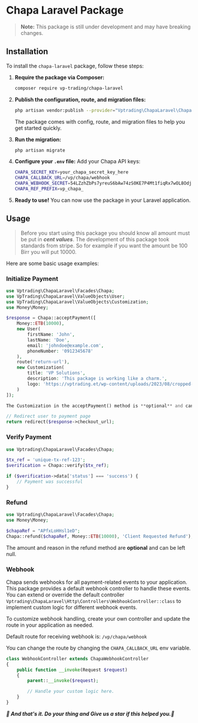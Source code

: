 # Chapa Laravel Package

> **Note:** This package is still under development and may have breaking changes.

## Installation

To install the `chapa-laravel` package, follow these steps:

1. **Require the package via Composer:**

    ```bash
    composer require vp-trading/chapa-laravel
    ```

2. **Publish the configuration, route, and migration files:**

    ```bash
    php artisan vendor:publish --provider="Vptrading\ChapaLaravel\ChapaServiceProvider"
    ```

    The package comes with config, route, and migration files to help you get started quickly.

3. **Run the migration:**

    ```bash
    php artisan migrate
    ```

4. **Configure your `.env` file:**
   Add your Chapa API keys:

    ```bash
    CHAPA_SECRET_KEY=your_chapa_secret_key_here
    CHAPA_CALLBACK_URL=/vp/chapa/webhook
    CHAPA_WEBHOOK_SECRET=54LZzhZbPs7yreuS6bAw74zS0KE7P4Mt1fiqRx7wOL8OdjUQHjBqsIpkpT2rm43S
    CHAPA_REF_PREFIX=vp_chapa_
    ```

5. **Ready to use!**
   You can now use the package in your Laravel application.

## Usage

> Before you start using this package you should know all amount must be put in **_cent values_**. The development of this package took standards from stripe. So for example if you want the amount be 100 Birr you will put 10000.

Here are some basic usage examples:

### Initialize Payment

```php
use Vptrading\ChapaLaravel\Facades\Chapa;
use VpTrading\ChapaLaravel\ValueObjects\User;
use VpTrading\ChapaLaravel\ValueObjects\Customization;
use Money\Money;

$response = Chapa::acceptPayment([
    Money::ETB(10000),
    new User(
        firstName: 'John',
        lastName: 'Doe',
        email: 'johndoe@example.com',
        phoneNumber: '0912345678'
    ),
    route('return-url'),
    new Customization(
        title: 'VP Solutions',
        description: 'This package is working like a charm.',
        logo: 'https://vptrading.et/wp-content/uploads/2023/08/cropped-VP-Logo-Symbol-White.png'
    )
]);

The Customization in the acceptPayment() method is **optional** and can be left out.

// Redirect user to payment page
return redirect($response->checkout_url);
```

### Verify Payment

```php
use Vptrading\ChapaLaravel\Facades\Chapa;

$tx_ref = 'unique-tx-ref-123';
$verification = Chapa::verify($tx_ref);

if ($verification->data['status'] === 'success') {
    // Payment was successful
}
```

### Refund

```php
use Vptrading\ChapaLaravel\Facades\Chapa;
use Money\Money;

$chapaRef = "APfxLoHHsl1eD";
Chapa::refund($chapaRef, Money::ETB(10000), 'Client Requested Refund');
```

The amount and reason in the refund method are **optional** and can be left null.

### Webhook

Chapa sends webhooks for all payment-related events to your application. This package provides a default webhook controller to handle these events. You can extend or override the default controller `Vptrading\ChapaLaravel\Http\Controllers\WebhookController::class` to implement custom logic for different webhook events.

To customize webhook handling, create your own controller and update the route in your application as needed.

Default route for receiving webhook is:
`/vp/chapa/webhook`

You can change the route by changing the `CHAPA_CALLBACK_URL` env variable.

```php
class WebhookController extends ChapaWebhookController
{
    public function __invoke(Request $request)
    {
        parent::__invoke($request);

        // Handle your custom logic here.
    }
}
```

**_🚀 And that's it. Do your thing and Give us a star if this helped you.🚀_**
